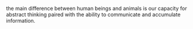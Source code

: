 the main difference between human beings and animals is our capacity for abstract thinking paired with the ability to communicate and accumulate information.